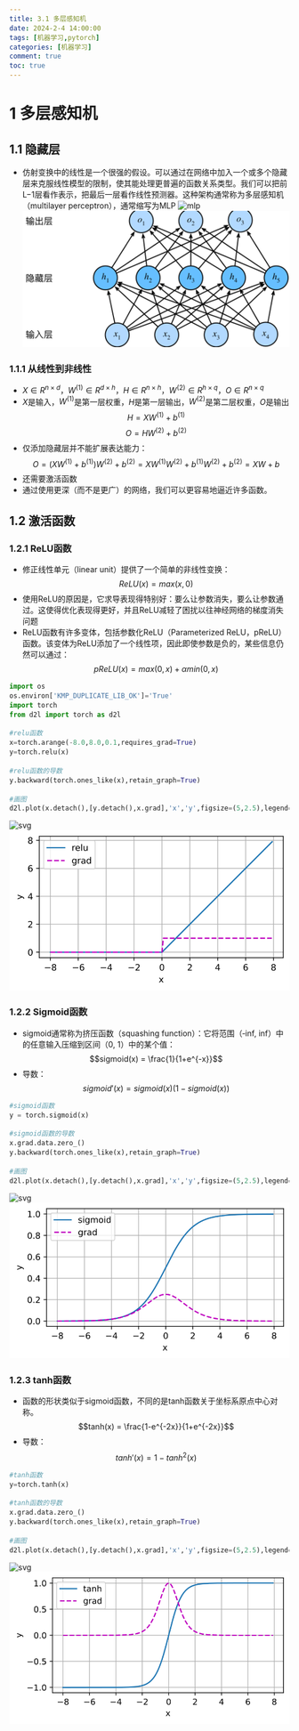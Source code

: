 ```yaml
---
title: 3.1 多层感知机
date: 2024-2-4 14:00:00
tags: [机器学习,pytorch]
categories: [机器学习]
comment: true
toc: true
---
```

#
<!--more-->
# 1 多层感知机
## 1.1 隐藏层
- 仿射变换中的线性是一个很强的假设。可以通过在网络中加入一个或多个隐藏层来克服线性模型的限制，使其能处理更普遍的函数关系类型。我们可以把前L−1层看作表示，把最后一层看作线性预测器。这种架构通常称为多层感知机（multilayer perceptron），通常缩写为MLP
![mlp](D:\blog\themes\yilia\source\img\deeplearning\code\pytorch\3_mlp\1img\1.png)
![mlp](img/deeplearning/code/pytorch/3_mlp/1img/1.png)
### 1.1.1 从线性到非线性

- $X \in R^{n \times d}$，$W^{(1)} \in R^{d \times h}$，$H \in R^{n \times h}$，$W^{(2)} \in R^{h \times q}$，$O \in R^{n \times q}$
- $X$是输入，$W^{(1)}$是第一层权重，$H$是第一层输出，$W^{(2)}$是第二层权重，$O$是输出
$$H = XW^{(1)}+b^{(1)}$$
$$O = HW^{(2)}+b^{(2)}$$
- 仅添加隐藏层并不能扩展表达能力：
$$O = (XW^{(1)}+b^{(1)})W^{(2)}+b^{(2)} = XW^{(1)}W^{(2)}+b^{(1)}W^{(2)}+b^{(2)}=XW+b$$
- 还需要激活函数
- 通过使用更深（而不是更广）的网络，我们可以更容易地逼近许多函数。

## 1.2 激活函数
### 1.2.1 ReLU函数
- 修正线性单元（linear unit）提供了一个简单的非线性变换：$$ReLU(x) = max(x,0)$$
- 使用ReLU的原因是，它求导表现得特别好：要么让参数消失，要么让参数通过。这使得优化表现得更好，并且ReLU减轻了困扰以往神经网络的梯度消失问题
- ReLU函数有许多变体，包括参数化ReLU（Parameterized ReLU，pReLU）函数。该变体为ReLU添加了一个线性项，因此即使参数是负的，某些信息仍然可以通过：$$pReLU(x) = max(0,x)+\alpha min(0,x)$$


```python
import os
os.environ['KMP_DUPLICATE_LIB_OK']='True'
import torch
from d2l import torch as d2l

#relu函数
x=torch.arange(-8.0,8.0,0.1,requires_grad=True)
y=torch.relu(x)

#relu函数的导数
y.backward(torch.ones_like(x),retain_graph=True)

#画图
d2l.plot(x.detach(),[y.detach(),x.grad],'x','y',figsize=(5,2.5),legend=['relu','grad'])
```


![svg](D:\blog\themes\yilia\source\img\deeplearning\code\pytorch\3_mlp\1_mlp_files\1_mlp_1_0.svg)
![](img/deeplearning/code/pytorch/3_mlp/1_mlp_files/1_mlp_1_0.svg)
    


### 1.2.2 Sigmoid函数
- sigmoid通常称为挤压函数（squashing function）：它将范围（‐inf, inf）中的任意输入压缩到区间（0, 1）中的某个值：$$sigmoid(x) = \frac{1}{1+e^{-x}}$$
- 导数：$$sigmoid'(x) = sigmoid(x)(1-sigmoid(x))$$


```python
#sigmoid函数
y = torch.sigmoid(x)

#sigmoid函数的导数
x.grad.data.zero_()
y.backward(torch.ones_like(x),retain_graph=True)

#画图
d2l.plot(x.detach(),[y.detach(),x.grad],'x','y',figsize=(5,2.5),legend=['sigmoid','grad'])
```


![svg](D:\blog\themes\yilia\source\img\deeplearning\code\pytorch\3_mlp\1_mlp_files\1_mlp_3_0.svg)
![](img/deeplearning/code/pytorch/3_mlp/1_mlp_files/1_mlp_3_0.svg)
    


### 1.2.3 tanh函数
- 函数的形状类似于sigmoid函数，不同的是tanh函数关于坐标系原点中心对称。
$$tanh(x) = \frac{1-e^{-2x}}{1+e^{-2x}}$$
- 导数：$$tanh'(x) = 1-tanh^2(x)$$


```python
#tanh函数
y=torch.tanh(x)

#tanh函数的导数
x.grad.data.zero_()
y.backward(torch.ones_like(x),retain_graph=True)

#画图
d2l.plot(x.detach(),[y.detach(),x.grad],'x','y',figsize=(5,2.5),legend=['tanh','grad'])
```


![svg](D:\blog\themes\yilia\source\img\deeplearning\code\pytorch\3_mlp\1_mlp_files\1_mlp_5_0.svg)
![](img/deeplearning/code/pytorch/3_mlp/1_mlp_files/1_mlp_5_0.svg)
    

